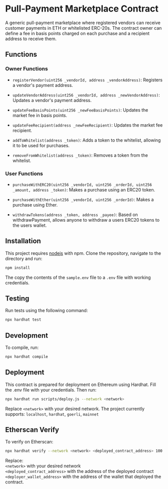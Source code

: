 # Pull-Payment Marketplace Contract
A generic pull-payment marketplace where registered vendors can receive customer payments in ETH or whitelisted ERC-20s. The contract owner can define a fee in basis points charged on each purchase and a recipient address to receive them.

## Functions

### Owner Functions
- `registerVendor(uint256 _vendorId, address _vendorAddress)`: Registers a vendor's payment address.

- `updateVendorAddress(uint256 _vendorId, address _newVendorAddress)`: Updates a vendor's payment address.

- `updateFeeBasisPoints(uint256 _newFeeBasisPoints)`: Updates the market fee in basis points.

- `updateFeeRecipient(address _newFeeRecipient)`: Updates the market fee recipient.

- `addToWhitelist(address _token)`: Adds a token to the whitelist, allowing it to be used for purchases.

- `removeFromWhitelist(address _token)`: Removes a token from the whitelist.

### User Functions
- `purchaseWithERC20(uint256 _vendorId, uint256 _orderId, uint256 _amount, address _token)`: Makes a purchase using an ERC20 token.

- `purchaseWithEther(uint256 _vendorId, uint256 _orderId)`: Makes a purchase using Ether.

- `withdrawTokens(address _token, address _payee)`: Based on withdrawPayment, allows anyone to withdraw a users ERC20 tokens to the users wallet.

## Installation
This project requires [nodejs](https://nodejs.org/en/) with npm. Clone the repository, navigate to the directory and run:

```bash
npm install
```

The copy the contents of the `sample.env` file to a `.env` file with working credentials.

## Testing
Run tests using the following command:

```bash
npx hardhat test
```

## Development
To compile, run:
```bash
npx hardhat compile
```

## Deployment
This contract is prepared for deployment on Ethereum using Hardhat. Fill the .env file with your credentials. Then run:

```bash
npx hardhat run scripts/deploy.js --network <network>
```

Replace `<network>` with your desired network. The project currently supports: `localhost`, `hardhat`, `goerli`, `mainnet`

## Etherscan Verify
To verify on Etherscan:

```bash
npx hardhat verify --network <network> <deployed_contract_address> 100 "<deployer_wallet_address>"
```
Replace:  
`<network>` with your desired network  
`<deployed_contract_address>` with the address of the deployed contract  
`<deployer_wallet_address>` with the address of the wallet that deployed the contract.  

